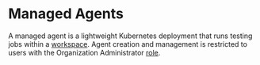 # Managed Agents

A managed agent is a lightweight Kubernetes deployment that runs testing jobs within a [workspace](workspaces.md). Agent creation and management is restricted to users with the Organization Administrator [role](userroles.md).